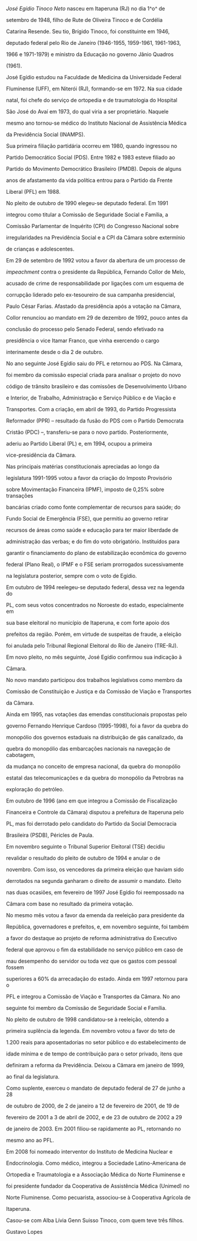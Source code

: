 

*José Egídio Tinoco Neto* nasceu em Itaperuna (RJ) no dia 1^o^ de

setembro de 1948, filho de Rute de Oliveira Tinoco e de Cordélia

Catarina Resende. Seu tio, Brígido Tinoco, foi constituinte em 1946,

deputado federal pelo Rio de Janeiro (1946-1955, 1959-1961, 1961-1963,

1966 e 1971-1979) e ministro da Educação no governo Jânio Quadros

(1961).



José Egídio estudou na Faculdade de Medicina da Universidade Federal

Fluminense (UFF), em Niterói (RJ), formando-se em 1972. Na sua cidade

natal, foi chefe do serviço de ortopedia e de traumatologia do Hospital

São José do Avaí em 1973, do qual viria a ser proprietário. Naquele

mesmo ano tornou-se médico do Instituto Nacional de Assistência Médica

da Previdência Social (INAMPS).



Sua primeira filiação partidária ocorreu em 1980, quando ingressou no

Partido Democrático Social (PDS). Entre 1982 e 1983 esteve filiado ao

Partido do Movimento Democrático Brasileiro (PMDB). Depois de alguns

anos de afastamento da vida política entrou para o Partido da Frente

Liberal (PFL) em 1988.



No pleito de outubro de 1990 elegeu-se deputado federal. Em 1991

integrou como titular a Comissão de Seguridade Social e Família, a

Comissão Parlamentar de Inquérito (CPI) do Congresso Nacional sobre

irregularidades na Previdência Social e a CPI da Câmara sobre extermínio

de crianças e adolescentes.



Em 29 de setembro de 1992 votou a favor da abertura de um processo de

*impeachment* contra o presidente da República, Fernando Collor de Melo,

acusado de crime de responsabilidade por ligações com um esquema de

corrupção liderado pelo ex-tesoureiro de sua campanha presidencial,

Paulo César Farias. Afastado da presidência após a votação na Câmara,

Collor renunciou ao mandato em 29 de dezembro de 1992, pouco antes da

conclusão do processo pelo Senado Federal, sendo efetivado na

presidência o vice Itamar Franco, que vinha exercendo o cargo

interinamente desde o dia 2 de outubro.



No ano seguinte José Egídio saiu do PFL e retornou ao PDS. Na Câmara,

foi membro da comissão especial criada para analisar o projeto do novo

código de trânsito brasileiro e das comissões de Desenvolvimento Urbano

e Interior, de Trabalho, Administração e Serviço Público e de Viação e

Transportes. Com a criação, em abril de 1993, do Partido Progressista

Reformador (PPR) – resultado da fusão do PDS com o Partido Democrata

Cristão (PDC) –, transferiu-se para o novo partido. Posteriormente,

aderiu ao Partido Liberal (PL) e, em 1994, ocupou a primeira

vice-presidência da Câmara.



Nas principais matérias constitucionais apreciadas ao longo da

legislatura 1991-1995 votou a favor da criação do Imposto Provisório

sobre Movimentação Financeira (IPMF), imposto de 0,25% sobre transações

bancárias criado como fonte complementar de recursos para saúde; do

Fundo Social de Emergência (FSE), que permitiu ao governo retirar

recursos de áreas como saúde e educação para ter maior liberdade de

administração das verbas; e do fim do voto obrigatório. Instituídos para

garantir o financiamento do plano de estabilização econômica do governo

federal (Plano Real), o IPMF e o FSE seriam prorrogados sucessivamente

na legislatura posterior, sempre com o voto de Egídio.



Em outubro de 1994 reelegeu-se deputado federal, dessa vez na legenda do

PL, com seus votos concentrados no Noroeste do estado, especialmente em

sua base eleitoral no município de Itaperuna, e com forte apoio dos

prefeitos da região. Porém, em virtude de suspeitas de fraude, a eleição

foi anulada pelo Tribunal Regional Eleitoral do Rio de Janeiro (TRE-RJ).

Em novo pleito, no mês seguinte, José Egídio confirmou sua indicação à

Câmara.



No novo mandato participou dos trabalhos legislativos como membro da

Comissão de Constituição e Justiça e da Comissão de Viação e Transportes

da Câmara.



Ainda em 1995, nas votações das emendas constitucionais propostas pelo

governo Fernando Henrique Cardoso (1995-1998), foi a favor da quebra do

monopólio dos governos estaduais na distribuição de gás canalizado, da

quebra do monopólio das embarcações nacionais na navegação de cabotagem,

da mudança no conceito de empresa nacional, da quebra do monopólio

estatal das telecomunicações e da quebra do monopólio da Petrobras na

exploração do petróleo.



Em outubro de 1996 (ano em que integrou a Comissão de Fiscalização

Financeira e Controle da Câmara) disputou a prefeitura de Itaperuna pelo

PL, mas foi derrotado pelo candidato do Partido da Social Democracia

Brasileira (PSDB), Péricles de Paula.



Em novembro seguinte o Tribunal Superior Eleitoral (TSE) decidiu

revalidar o resultado do pleito de outubro de 1994 e anular o de

novembro. Com isso, os vencedores da primeira eleição que haviam sido

derrotados na segunda ganharam o direito de assumir o mandato. Eleito

nas duas ocasiões, em fevereiro de 1997 José Egídio foi reempossado na

Câmara com base no resultado da primeira votação.



No mesmo mês votou a favor da emenda da reeleição para presidente da

República, governadores e prefeitos, e, em novembro seguinte, foi também

a favor do destaque ao projeto de reforma administrativa do Executivo

federal que aprovou o fim da estabilidade no serviço público em caso de

mau desempenho do servidor ou toda vez que os gastos com pessoal fossem

superiores a 60% da arrecadação do estado. Ainda em 1997 retornou para o

PFL e integrou a Comissão de Viação e Transportes da Câmara. No ano

seguinte foi membro da Comissão de Seguridade Social e Família.



No pleito de outubro de 1998 candidatou-se à reeleição, obtendo a

primeira suplência da legenda. Em novembro votou a favor do teto de

1.200 reais para aposentadorias no setor público e do estabelecimento de

idade mínima e de tempo de contribuição para o setor privado, itens que

definiram a reforma da Previdência. Deixou a Câmara em janeiro de 1999,

ao final da legislatura.



Como suplente, exerceu o mandato de deputado federal de 27 de junho a 28

de outubro de 2000, de 2 de janeiro a 12 de fevereiro de 2001, de 19 de

fevereiro de 2001 a 3 de abril de 2002, e de 23 de outubro de 2002 a 29

de janeiro de 2003. Em 2001 filiou-se rapidamente ao PL, retornando no

mesmo ano ao PFL.



Em 2008 foi nomeado interventor do Instituto de Medicina Nuclear e

Endocrinologia. Como médico, integrou a Sociedade Latino-Americana de

Ortopedia e Traumatologia e a Associação Médica do Norte Fluminense e

foi presidente fundador da Cooperativa de Assistência Médica (Unimed) no

Norte Fluminense. Como pecuarista, associou-se à Cooperativa Agrícola de

Itaperuna.



Casou-se com Alba Lívia Genn Suisso Tinoco, com quem teve três filhos.



Gustavo Lopes




